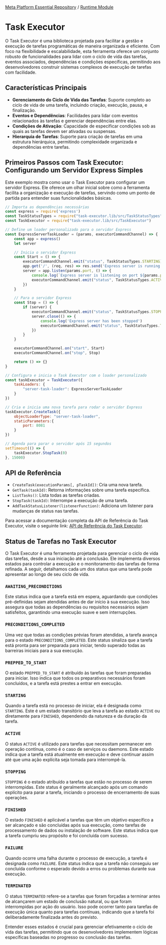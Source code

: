[Meta Platform Essential Repository](../../../README.md) / [Runtime Module](../../README.md)
# Task Executor

O Task Executor é uma biblioteca projetada para facilitar a gestão e execução de tarefas programáticas de maneira organizada e eficiente. Com foco na flexibilidade e escalabilidade, esta ferramenta oferece um conjunto robusto de funcionalidades para lidar com o ciclo de vida das tarefas, eventos associados, dependências e condições específicas, permitindo aos desenvolvedores construir sistemas complexos de execução de tarefas com facilidade.

## Características Principais

- **Gerenciamento do Ciclo de Vida das Tarefas**: Suporte completo ao ciclo de vida de uma tarefa, incluindo criação, execução, pausa, e finalização.
- **Eventos e Dependências**: Facilidades para lidar com eventos relacionados às tarefas e gerenciar dependências entre elas.
- **Condições de Ativação**: Capacidade de especificar condições sob as quais as tarefas devem ser ativadas ou suspensas.
- **Hierarquia de Tarefas**: Suporte para criação de tarefas em uma estrutura hierárquica, permitindo complexidade organizada e dependências entre tarefas.

## Primeiros Passos com Task Executor: Configurando um Servidor Express Simples
Este exemplo mostra como usar o Task Executor para configurar um servidor Express. Ele oferece um olhar inicial sobre como a ferramenta facilita a organização e execução de tarefas, servindo como um ponto de partida para entender suas funcionalidades básicas.
```javascript
// Importa as dependências necessárias
const express = require('express')
const TaskStatusTypes = require("task-executor.lib/src/TaskStatusTypes")
const TaskExecutor = require("task-executor.lib/src/TaskExecutor")

// Define um loader personalizado para o servidor Express
const ExpressServerTaskLoader = (params, executorCommandChannel) => {
    const app = express()
    let server

    // Inicia o servidor Express
    const Start = () => {
        executorCommandChannel.emit("status", TaskStatusTypes.STARTING)
        app.get('/', (req, res) => res.send('Express server is running!'))
        server = app.listen(params.port, () => {
            console.log(`Express server is listening on port ${params.port}`)
            executorCommandChannel.emit("status", TaskStatusTypes.ACTIVE)
        })
    }

    // Para o servidor Express
    const Stop = () => {
        if (server) {
            executorCommandChannel.emit("status", TaskStatusTypes.STOPPING)
            server.close(() => {
                console.log('Express server has been stopped')
                executorCommandChannel.emit("status", TaskStatusTypes.TERMINATED)
            })
        }
    }

    executorCommandChannel.on("start", Start)
    executorCommandChannel.on("stop", Stop)

    return () => {}
}

// Configura e inicia o Task Executor com o loader personalizado
const taskExecutor = TaskExecutor({
    taskLoaders: {
        "server-task-loader": ExpressServerTaskLoader
    }
})

// Cria e inicia uma nova tarefa para rodar o servidor Express
taskExecutor.CreateTask({
    objectLoaderType: "server-task-loader",
    staticParameters:{
        port: 8081
    }
})

// Agenda para parar o servidor após 15 segundos
setTimeout(() => {
    taskExecutor.StopTask(0)
}, 15000)


```

## API de Referência

- `CreateTask(executionParams[, pTaskId])`: Cria uma nova tarefa.
- `GetTask(taskId)`: Retorna informações sobre uma tarefa específica.
- `ListTasks()`: Lista todas as tarefas criadas.
- `StopTask(taskId)`: Interrompe a execução de uma tarefa.
- `AddTaskStatusListener(listenerFunction)`: Adiciona um listener para mudanças de status nas tarefas.

Para acessar a documentação completa da API de Referência do Task Executor, visite o seguinte link: [API de Referência do Task Executor](./docs/api-referencia.md).

## Status de Tarefas no Task Executor

O Task Executor é uma ferramenta projetada para gerenciar o ciclo de vida das tarefas, desde a sua iniciação até a conclusão. Ele implementa diversos estados para controlar a execução e o monitoramento das tarefas de forma refinada. A seguir, detalhamos cada um dos status que uma tarefa pode apresentar ao longo de seu ciclo de vida.

### `AWAITING_PRECONDITIONS`

Este status indica que a tarefa está em espera, aguardando que condições pré-definidas sejam atendidas antes de dar início à sua execução. Isso assegura que todas as dependências ou requisitos necessários sejam satisfeitos, garantindo uma execução suave e sem interrupções.

### `PRECONDITIONS_COMPLETED`

Uma vez que todas as condições prévias foram atendidas, a tarefa avança para o estado `PRECONDITIONS_COMPLETED`. Este status sinaliza que a tarefa está pronta para ser preparada para iniciar, tendo superado todas as barreiras iniciais para a sua execução.

### `PREPPED_TO_START`

O estado `PREPPED_TO_START` é atribuído às tarefas que foram preparadas para iniciar. Isso indica que todos os preparativos necessários foram concluídos, e a tarefa está prestes a entrar em execução.

### `STARTING`

Quando a tarefa está no processo de iniciar, ela é designada como `STARTING`. Este é um estado transitório que leva a tarefa ao estado `ACTIVE` ou diretamente para `FINISHED`, dependendo da natureza e da duração da tarefa.

### `ACTIVE`

O status `ACTIVE` é utilizado para tarefas que necessitam permanecer em operação contínua, como é o caso de serviços ou daemons. Este estado indica que a tarefa está atualmente em execução e deve continuar assim até que uma ação explícita seja tomada para interrompê-la.

### `STOPPING`

`STOPPING` é o estado atribuído a tarefas que estão no processo de serem interrompidas. Este status é geralmente alcançado após um comando explícito para parar a tarefa, iniciando o processo de encerramento de suas operações.

### `FINISHED`

O estado `FINISHED` é aplicável a tarefas que têm um objetivo específico a ser alcançado e são concluídas após sua execução, como tarefas de processamento de dados ou instalação de software. Este status indica que a tarefa cumpriu seu propósito e foi concluída com sucesso.

### `FAILURE`

Quando ocorre uma falha durante o processo de execução, a tarefa é designada como `FAILURE`. Este status indica que a tarefa não conseguiu ser concluída conforme o esperado devido a erros ou problemas durante sua execução.

### `TERMINATED`

O status `TERMINATED` refere-se a tarefas que foram forçadas a terminar antes de alcançarem um estado de conclusão natural, ou que foram interrompidas por ação do usuário. Isso pode ocorrer tanto para tarefas de execução única quanto para tarefas contínuas, indicando que a tarefa foi deliberadamente finalizada antes do previsto.

Entender esses estados é crucial para gerenciar efetivamente o ciclo de vida das tarefas, permitindo que os desenvolvedores implementem lógicas específicas baseadas no progresso ou conclusão das tarefas.
